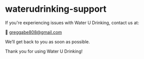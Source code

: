 # waterudrinking-support

If you're experiencing issues with Water U Drinking, contact us at:

📧 greggabe808@gmail.com

We’ll get back to you as soon as possible.

Thank you for using Water U Drinking!

